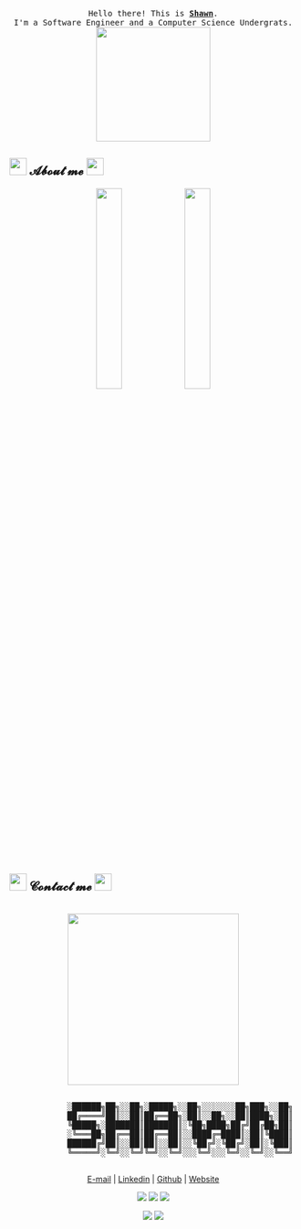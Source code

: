 <!--
 * @Description: 
 * @Logo:                                                               ▄   ▄
 * ░██████╗██╗░░██╗░█████╗░░██╗░░░░░░░██╗███╗░░██╗  ░█████╗░░█████╗░██╗ █▀█▀█
 * ██╔════╝██║░░██║██╔══██╗░██║░░██╗░░██║████╗░██║  ██╔══██╗██╔══██╗██║ █▄█▄█
 * ╚█████╗░███████║███████║░╚██╗████╗██╔╝██╔██╗██║  ██║░░╚═╝███████║██║ ███  ▄▄
 * ░╚═══██╗██╔══██║██╔══██║░░████╔═████║░██║╚████║  ██║░░██╗██╔══██║██║ ████▐█ █
 * ██████╔╝██║░░██║██║░░██║░░╚██╔╝░╚██╔╝░██║░╚███║  ╚█████╔╝██║░░██║██║ ████   █
 * ╚═════╝░╚═╝░░╚═╝╚═╝░░╚═╝░░░╚═╝░░░╚═╝░░╚═╝░░╚══╝  ░╚════╝░╚═╝░░╚═╝╚═╝ ▀▀▀▀▀▀▀
 * @Author: Shawn C
 * Copyright (c) 2022 by Shawn C., All Rights Reserved. 
-->
<body>
<p align="center">
  <br>
  <samp>
    Hello there! This is <b><a rel="nofollow noopener noreferrer" target="_blank" href="https://xiaosanchez.github.io/">Shawn</a></b>.
    <br>I'm a Software Engineer and a Computer Science Undergrats.<br>
</samp>
  <img src="https://media4.giphy.com/media/pt0EKLDJmVvlS/giphy.gif?cid=ecf05e47mccx6hkl826aybijpq3g80yzuvps2qhr8wnaolm0&rid=giphy.gif&ct=g" width="200"/>
</p>
<h2 align="left">
<img src="http://pic.962.net/up/2016-8/20168111044246203.gif" height="30px" length="30px">
𝓐𝓫𝓸𝓾𝓽 𝓶𝓮
<img src="http://pic.962.net/up/2016-8/20168111044246203.gif" height="30px" length="30px">
</h2>
    <p align="center">
  <img height="30%" width="auto" src ="https://github-readme-stats.vercel.app/api?username=XiaoSanchez&show_icons=true&count_private=true&theme=onedark&hide_border=true&hide=issues,contribs&bg_color=00000000">
  <img height="30%" width="auto" src ="https://github-readme-stats.vercel.app/api/top-langs/?username=XiaoSanchez&layout=compact&hide_border=true&theme=onedark&bg_color=00000000&langs_count=6&hide=jupyter%20notebook,tex,css,php">
    </p>
    <h2 align="left">
    <img src="http://pic.962.net/up/2016-8/20168111044246203.gif" height="30px" length="30px">
    𝓒𝓸𝓷𝓽𝓪𝓬𝓽 𝓶𝓮 
    <img src="http://pic.962.net/up/2016-8/20168111044246203.gif" height="30px" length="30px">
    </h2>
    <br>
    <div align="center">
        <img src="https://github.com/SP-XD/SP-XD/blob/main/images/this_page_is.gif?raw=true" width="300" />
    </div>
    <pre>
                                                                                 ▄   ▄
            ░██████╗██╗░░██╗░█████╗░░██╗░░░░░░░██╗███╗░░██╗  ░█████╗░░█████╗░██╗ █▀█▀█
            ██╔════╝██║░░██║██╔══██╗░██║░░██╗░░██║████╗░██║  ██╔══██╗██╔══██╗██║ █▄█▄█
            ╚█████╗░███████║███████║░╚██╗████╗██╔╝██╔██╗██║  ██║░░╚═╝███████║██║ ███  ▄▄
            ░╚═══██╗██╔══██║██╔══██║░░████╔═████║░██║╚████║  ██║░░██╗██╔══██║██║ ████▐█ █
            ██████╔╝██║░░██║██║░░██║░░╚██╔╝░╚██╔╝░██║░╚███║  ╚█████╔╝██║░░██║██║ ████   █
            ╚═════╝░╚═╝░░╚═╝╚═╝░░╚═╝░░░╚═╝░░░╚═╝░░╚═╝░░╚══╝  ░╚════╝░╚═╝░░╚═╝╚═╝ ▀▀▀▀▀▀▀
    </pre>
    <p align="center"><a href="mailto:sfjpidgkmklsgyi@gmail.com">E-mail</a> | <a href="https://www.linkedin.com/in/yongxiang-cai-23a1a5239/">Linkedin</a> | <a href="https://github.com/XiaoSanchez">Github</a> | <a href="http://www.xiao-cheng.site/">Website</a> </p>
    <p align="center">
        <a href="https://xiaosanchez.github.io/" target="_blank"><img src="https://img.shields.io/website?url=https%3A%2F%2Fxiaosanchez.github.io%2F" /></a>
        <a href="#" target="_blank"><img src="https://img.shields.io/pingpong/status/sp_2e80bc00b6054faeb2b87e2464be337e" /></a>
        <a href="https://github.com/XiaoSanchez/" target="_blank"><img src="https://img.shields.io/mozilla-observatory/grade/github.com?publish" /></a>
    </p>
    <p align="center">
        <a href="https://github.com/XiaoSanchez/XiaoSanchez" target="_blank"><img src="https://img.shields.io/github/followers/XiaoSanchez?style=social" /></a>
        <a href="https://github.com/XiaoSanchez/XiaoSanchez" target="_blank"><img src="https://img.shields.io/github/stars/XiaoSanchez?style=social" /></a>
    </p>
</body>
